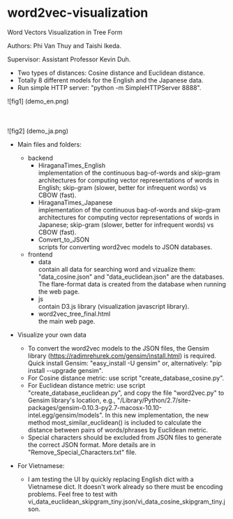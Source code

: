 # word2vec-visualization
Word Vectors Visualization in Tree Form

Authors: Phi Van Thuy and Taishi Ikeda.

Supervisor: Assistant Professor Kevin Duh.

- Two types of distances: Cosine distance and Euclidean distance.
- Totally 8 different models for the English and the Japanese data.
- Run simple HTTP server: "python -m SimpleHTTPServer 8888".

![fig1] (demo_en.png)
<br><br><br><br>
![fig2] (demo_ja.png)

- Main files and folders:
	+ backend<br>
		+ HiraganaTimes_English<br>
			implementation of the continuous bag-of-words and skip-gram architectures for computing vector representations of words in English; skip-gram (slower, better for infrequent words) vs CBOW (fast).
		+ HiraganaTimes_Japanese<br>
			implementation of the continuous bag-of-words and skip-gram architectures for computing vector representations of words in Japanese; skip-gram (slower, better for infrequent words) vs CBOW (fast).
		+ Convert_to_JSON <br>
			scripts for converting word2vec models to JSON databases.
	+ frontend<br>
		+ data<br>
			contain all data for searching word and vizualize them: "data_cosine.json" and "data_euclidean.json" are the databases. The flare-format data is created from the database when running the web page.
		+ js<br>
			contain D3.js library (visualization javascript library).
		+ word2vec_tree_final.html<br>
			the main web page.

- Visualize your own data
	+ To convert the word2vec models to the JSON files, the Gensim library (https://radimrehurek.com/gensim/install.html) is required.
	Quick install Gensim: "easy_install -U gensim" or, alternatively: "pip install --upgrade gensim".
	+ For Cosine distance metric: use script "create_database_cosine.py".
	+ For Euclidean distance metric: use script "create_database_euclidean.py", and copy the file "word2vec.py" to Gensim library's location, e.g., "/Library/Python/2.7/site-packages/gensim-0.10.3-py2.7-macosx-10.10-intel.egg/gensim/models". In this new implementation, the new method most_similar_euclidean() is included to calculate the distance between pairs of words/phrases by Euclidean metric.
	+ Special characters should be excluded from JSON files to generate the correct JSON format. More details are in "Remove_Special_Characters.txt" file.

- For Vietnamese:
	+ I am testing the UI by quickly replacing English dict with a Vietnamese dict. It doesn't work already so there must be encoding problems. Feel free to test with vi_data_euclidean_skipgram_tiny.json/vi_data_cosine_skipgram_tiny.json.
